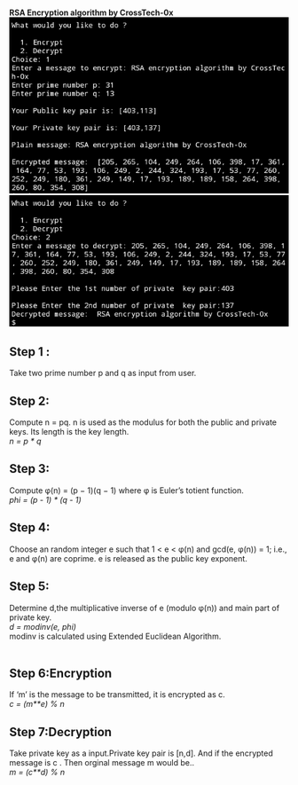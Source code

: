 <h4>RSA Encryption algorithm by CrossTech-0x
<img src="encrypt.png">
<br>

<img src="Decrypt.png">
<br>

<h2>Step 1 :</h1>
Take two prime number p and q as input from user.
<h2>Step 2:</h2>
Compute n = pq. n is used as the modulus for both the public and private keys. Its length is the key length.
<br>
<i>n = p * q</i>

<h2>Step 3:</h2>
Compute φ(n) = (p − 1)(q − 1) where φ is Euler’s totient function.
<br><i>phi = (p - 1) * (q - 1)</i>
<h2>Step 4:</h2>
Choose an random integer e such that 1 < e < φ(n) and gcd(e, φ(n)) = 1; 
i.e., e and φ(n) are coprime. e is released as the public key exponent.
<h2>Step 5: </h2>
Determine d,the multiplicative inverse of e (modulo φ(n)) and main part of private key.
<br><i>d = modinv(e, phi)</i><br>
modinv is calculated using Extended Euclidean Algorithm.
<br><br>
<h2>Step 6:Encryption</h2>
If ‘m’ is the message to be transmitted, it is encrypted as c.
<br><i>c = (m**e) % n</i>


<h2>Step 7:Decryption</h2>
Take private key as a input.Private key pair is [n,d]. 
And if the encrypted message is c . Then orginal message m would be..
<br><i>m = (c**d) % n</i>
